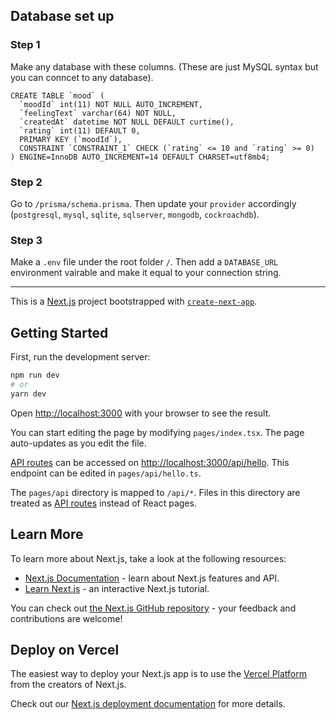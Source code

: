 ## Database set up
### Step 1
Make any database with these columns. (These are just MySQL syntax but you can conncet to any database).
```mysql
CREATE TABLE `mood` (
  `moodId` int(11) NOT NULL AUTO_INCREMENT,
  `feelingText` varchar(64) NOT NULL,
  `createdAt` datetime NOT NULL DEFAULT curtime(),
  `rating` int(11) DEFAULT 0,
  PRIMARY KEY (`moodId`),
  CONSTRAINT `CONSTRAINT_1` CHECK (`rating` <= 10 and `rating` >= 0)
) ENGINE=InnoDB AUTO_INCREMENT=14 DEFAULT CHARSET=utf8mb4;
```
### Step 2
Go to `/prisma/schema.prisma`. Then update your `provider` accordingly (`postgresql`, `mysql`, `sqlite`, `sqlserver`, `mongodb`, `cockroachdb`).  
### Step 3
Make a `.env` file under the root folder `/`. Then add a `DATABASE_URL` environment vairable and make it equal to your connection string.

---

This is a [Next.js](https://nextjs.org/) project bootstrapped with [`create-next-app`](https://github.com/vercel/next.js/tree/canary/packages/create-next-app).

## Getting Started

First, run the development server:

```bash
npm run dev
# or
yarn dev
```

Open [http://localhost:3000](http://localhost:3000) with your browser to see the result.

You can start editing the page by modifying `pages/index.tsx`. The page auto-updates as you edit the file.

[API routes](https://nextjs.org/docs/api-routes/introduction) can be accessed on [http://localhost:3000/api/hello](http://localhost:3000/api/hello). This endpoint can be edited in `pages/api/hello.ts`.

The `pages/api` directory is mapped to `/api/*`. Files in this directory are treated as [API routes](https://nextjs.org/docs/api-routes/introduction) instead of React pages.

## Learn More

To learn more about Next.js, take a look at the following resources:

- [Next.js Documentation](https://nextjs.org/docs) - learn about Next.js features and API.
- [Learn Next.js](https://nextjs.org/learn) - an interactive Next.js tutorial.

You can check out [the Next.js GitHub repository](https://github.com/vercel/next.js/) - your feedback and contributions are welcome!

## Deploy on Vercel

The easiest way to deploy your Next.js app is to use the [Vercel Platform](https://vercel.com/new?utm_medium=default-template&filter=next.js&utm_source=create-next-app&utm_campaign=create-next-app-readme) from the creators of Next.js.

Check out our [Next.js deployment documentation](https://nextjs.org/docs/deployment) for more details.

